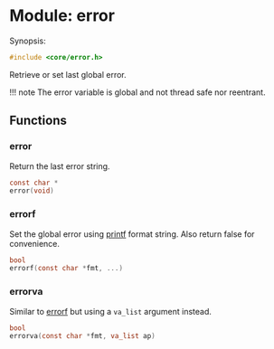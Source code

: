 # Module: error

Synopsis:

```c
#include <core/error.h>
```

Retrieve or set last global error.

!!! note
    The error variable is global and not thread safe nor reentrant.

## Functions

### error

Return the last error string.

```c
const char *
error(void)
```

### errorf

Set the global error using [printf][] format string. Also return false for
convenience.

```c
bool
errorf(const char *fmt, ...)
```

### errorva

Similar to [errorf](#errorf) but using a `va_list` argument instead.

```c
bool
errorva(const char *fmt, va_list ap)
```

[printf]: https://en.cppreference.com/w/c/io/fprintf
